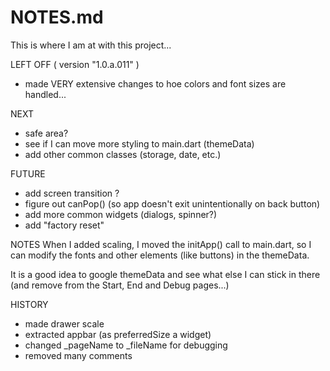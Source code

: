 # NOTES.md

This is where I am at with this project...

LEFT OFF ( version "1.0.a.011" )
* made VERY extensive changes to hoe colors and font sizes are handled...

NEXT
* safe area?
* see if I can move more styling to main.dart (themeData)
* add other common classes (storage, date, etc.)

FUTURE
* add screen transition ?
* figure out canPop() (so app doesn't exit unintentionally on back button)
* add more common widgets (dialogs, spinner?)
* add "factory reset"

NOTES
When I added scaling, I moved the initApp() call to main.dart, so I can modify the fonts and other elements (like buttons) in the themeData.

It is a good idea to google themeData and see what else I can stick in there (and remove from the Start, End and Debug pages...)

HISTORY
* made drawer scale
* extracted appbar (as preferredSize a widget)
* changed _pageName to _fileName for debugging 
* removed many comments
